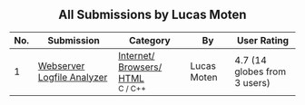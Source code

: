 ﻿<div align="center">

## All Submissions by Lucas Moten

</div>

No.  | Submission | Category | By   | User Rating
---- | ---------- | -------- | ---- | -----------
1 | [Webserver Logfile Analyzer<br />](https://github.com/Planet-Source-Code/lucas-moten-webserver-logfile-analyzer__3-1702) | [Internet/ Browsers/ HTML<br /><sup>C / C++</sup>](../ByCategory/internet-browsers-html__3-9.md) | Lucas Moten | 4.7 (14 globes from 3 users)
